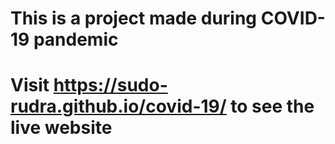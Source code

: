 # This is a project made during COVID-19 pandemic
# Visit https://sudo-rudra.github.io/covid-19/ to see the live website
